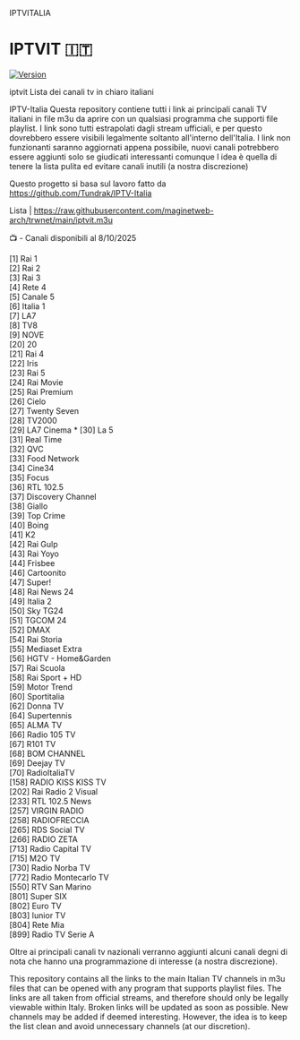 IPTVITALIA
# IPTVIT 🇮🇹  
[![Version](https://img.shields.io/badge/version-1.2.0-blue.svg)](https://github.com/maginetweb-arch/trwnet)  

iptvit Lista dei canali tv in chiaro italiani

IPTV-Italia
Questa repository contiene tutti i link ai principali canali TV italiani in file m3u da aprire con un qualsiasi programma che supporti file playlist. I link sono tutti estrapolati dagli stream ufficiali, e per questo dovrebbero essere visibili legalmente soltanto all'interno dell'Italia.  I link non funzionanti saranno aggiornati appena possibile, nuovi canali potrebbero essere aggiunti solo se giudicati interessanti comunque l idea è quella di tenere la lista pulita ed evitare canali inutili (a nostra discrezione)

Questo progetto si basa sul lavoro fatto da https://github.com/Tundrak/IPTV-Italia

Lista | https://raw.githubusercontent.com/maginetweb-arch/trwnet/main/iptvit.m3u


📺 - Canali disponibili al 8/10/2025

[1] Rai 1   
[2] Rai 2  
[3] Rai 3  
[4] Rete 4  
[5] Canale 5  
[6] Italia 1  
[7] LA7  
[8] TV8  
[9] NOVE  
[20] 20  
[21] Rai 4  
[22] Iris  
[23] Rai 5  
[24] Rai Movie  
[25] Rai Premium  
[26] Cielo  
[27] Twenty Seven  
[28] TV2000  
[29] LA7 Cinema * 
[30] La 5  
[31] Real Time  
[32] QVC  
[33] Food Network  
[34] Cine34  
[35] Focus  
[36] RTL 102.5  
[37] Discovery Channel  
[38] Giallo  
[39] Top Crime  
[40] Boing  
[41] K2  
[42] Rai Gulp  
[43] Rai Yoyo  
[44] Frisbee  
[46] Cartoonito  
[47] Super!  
[48] Rai News 24  
[49] Italia 2  
[50] Sky TG24  
[51] TGCOM 24  
[52] DMAX  
[54] Rai Storia  
[55] Mediaset Extra  
[56] HGTV - Home&Garden  
[57] Rai Scuola  
[58] Rai Sport + HD  
[59] Motor Trend  
[60] Sportitalia  
[62] Donna TV  
[64] Supertennis  
[65] ALMA TV  
[66] Radio 105 TV  
[67] R101 TV  
[68] BOM CHANNEL  
[69] Deejay TV  
[70] RadioItaliaTV  
[158] RADIO KISS KISS TV  
[202] Rai Radio 2 Visual  
[233] RTL 102.5 News  
[257] VIRGIN RADIO  
[258] RADIOFRECCIA  
[265] RDS Social TV  
[266] RADIO ZETA  
[713] Radio Capital TV  
[715] M2O TV  
[730] Radio Norba TV  
[772] Radio Montecarlo TV  
[550] RTV San Marino  
[801] Super SIX  
[802] Euro TV  
[803] Iunior TV  
[804] Rete Mia  
[899] Radio TV Serie A   

Oltre ai principali canali tv nazionali verranno aggiunti alcuni canali degni di nota che hanno una programmazione di interesse (a nostra discrezione).

This repository contains all the links to the main Italian TV channels in m3u files that can be opened with any program that supports playlist files. The links are all taken from official streams, and therefore should only be legally viewable within Italy. Broken links will be updated as soon as possible. New channels may be added if deemed interesting. However, the idea is to keep the list clean and avoid unnecessary channels (at our discretion).
